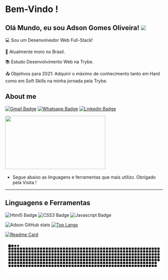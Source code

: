 # Bem-Vindo !

 

## Olá Mundo, eu sou Adson Gomes Oliveira! <img src=https://github.com/TheDudeThatCode/TheDudeThatCode/blob/master/Assets/Earth.gif width="30">

 

:computer: Sou um Desenvolvedor Web Full-Stack!

:house_with_garden: Atualmente moro no Brasil.

:books: Estudo Desenvolvimento Web na Trybe.

:outbox_tray: Objetivos para 2021: Adquirir o máximo de conhecimento tanto em Hard como em Soft Skills na minha jornada pela Trybe.

 

## About me

[![Gmail Badge](https://img.shields.io/badge/Gmail-D14836?style=for-the-badge&logo=gmail&logoColor=white&link=adsongoliveira007@gmail.com)]( adsongoliveira2021@gmail.com) [![Whatsapp Badge](https://img.shields.io/badge/WhatsApp-25D366?style=for-the-badge&logo=whatsapp&logoColor=white&link=https://api.whatsapp.com/send?phone=+5577988187956)]( https://api.whatsapp.com/send?phone=+5577988294016) [![Linkedin Badge](https://img.shields.io/badge/LinkedIn-0077B5?style=for-the-badge&logo=linkedin&logoColor=white&link=https://www.linkedin.com/in/adson-gomes-oliveira/)]( https://www.linkedin.com/in/adson-gomes-oliveira/) 

<img src="https://media.giphy.com/media/mzQ5Jm9cXVBH6LfR0P/giphy.gif" width="320" height="170" />

- Segue abaixo as linguagens e ferramentas que mais utilizo. Obrigado pela Visita ! 
----------------------------------------------------------------------------------

## Linguagens e Ferramentas


![Html5 Badge](https://img.shields.io/badge/HTML5-E34F26?style=for-the-badge&logo=html5&logoColor=white) ![CSS3 Badge](https://img.shields.io/badge/CSS3-1572B6?style=for-the-badge&logo=css3&logoColor=white) ![Javascript Badge](https://img.shields.io/badge/JavaScript-F7DF1E?style=for-the-badge&logo=javascript&logoColor=black)                  


![Adson GitHub stats](https://github-readme-stats.vercel.app/api?username=adson-gomes-oliveira&show_icons=true&theme=tokyonight) [![Top Langs](https://github-readme-stats.vercel.app/api/top-langs/?username=adson-gomes-oliveira&langs_count=8&theme=tokyonight)](https://github.com/adson-gomes-oliveira/github-readme-stats)

[![Readme Card](https://github-readme-stats.vercel.app/api/pin/?username=adson-gomes-oliveira&repo=portfolio-adson&theme=tokyonight)](https://github.com/adson-gomes-oliveira/portfolio-adson)

![snake file](https://github.com/Adson-Gomes-Oliveira/Adson-Gomes-Oliveira/blob/output/github-contribution-grid-snake.svg)








